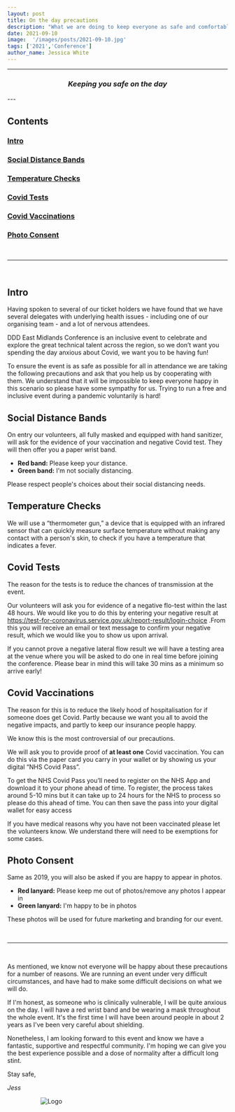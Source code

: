 ```yaml
---
layout: post
title: On the day precautions
description: "What we are doing to keep everyone as safe and comfortable on the day as possible"
date: 2021-09-10
image:  '/images/posts/2021-09-10.jpg'
tags: ['2021','Conference']
author_name: Jessica White
---
```



----
<center>
<h3 class="quote"><i>Keeping you safe on the day</i> </h3>
</center>
---

<br/>

## Contents

### [Intro](#intro)
### [Social Distance Bands](#social-distance-bands)
### [Temperature Checks](#temperature-checks)
### [Covid Tests](#covid-tests)
### [Covid Vaccinations](#covid-vaccinations)
### [Photo Consent](#photo-consent)

<br/>

---

<br/>

## Intro

Having spoken to several of our ticket holders we have found that we have several delegates with underlying health issues - including one of our organising team - and a lot of nervous attendees.

DDD East Midlands Conference is an inclusive event to celebrate and explore the great technical talent across the region, so we don’t want you spending the day anxious about Covid, we want you to be having fun!

To ensure the event is as safe as possible for all in attendance we are taking the following precautions and ask that you help us by cooperating with them. We understand that it will be impossible to keep everyone happy in this scenario so please have some sympathy for us. Trying to run a free and inclusive event during a pandemic voluntarily is hard!

## Social Distance Bands

On entry our volunteers, all fully masked and equipped with hand sanitizer, will ask for the evidence of your vaccination and negative Covid test. They will then offer you a paper wrist band.

- **Red band:** Please keep your distance. 
- **Green band:** I'm not socially distancing.

Please respect people's choices about their social distancing needs.

## Temperature Checks

We will use a “thermometer gun,” a device that is equipped with an infrared sensor that can quickly measure surface temperature without making any contact with a person's skin, to check if you have a temperature that indicates a fever. 

## Covid Tests

The reason for the tests is to reduce the chances of transmission at the event.

Our volunteers will ask you for evidence of a negative flo-test within the last 48 hours. We would like you to do this by entering your negative result at <a href="https://test-for-coronavirus.service.gov.uk/report-result/login-choice" target="_blank">https://test-for-coronavirus.service.gov.uk/report-result/login-choice</a> .From this you will receive an email or text message to confirm your negative result, which we would like you to show us upon arrival.

If you cannot prove a negative lateral flow result we will have a testing area at the venue where you will be asked to do one in real time before joining the conference. Please bear in mind this will take 30 mins as a minimum so arrive early!

## Covid Vaccinations

The reason for this is to reduce the likely hood of hospitalisation for if someone does get Covid. Partly because we want you all to avoid the negative impacts, and partly to keep our insurance people happy.

We know this is the most controversial of our precautions.

We will ask you to provide proof of **at least one** Covid vaccination. You can do this via the paper card you carry in your wallet or by showing us your digital “NHS Covid Pass”.

To get the NHS Covid Pass you’ll need to register on the NHS App and download it to your phone ahead of time. To register, the process takes around 5-10 mins but it can take up to 24 hours for the NHS to process so please do this ahead of time. You can then save the pass into your digital wallet for easy access

If you have medical reasons why you have not been vaccinated please let the volunteers know. We understand there will need to be exemptions for some cases.

## Photo Consent

Same as 2019, you will also be asked if you are happy to appear in photos. 

- **Red lanyard:** Please keep me out of photos/remove any photos I appear in
- **Green lanyard:** I'm happy to be in photos

These photos will be used for future marketing and branding for our event.

<br/>

---

<br/>

As mentioned, we know not everyone will be happy about these precautions for a number of reasons. We are running an event under very difficult circumstances, and have had to make some difficult decisions on what we will do. 

If I'm honest, as someone who is clinically vulnerable, I will be quite anxious on the day. I will have a red wrist band and be wearing a mask throughout the whole event. It's the first time I will have been around people in about 2 years as I've been very careful about shielding.

Nonetheless, I am looking forward to this event and know we have a fantastic, supportive and respectful community. I'm hoping we can give you the best experience possible and a dose of normality after a difficult long stint.

Stay safe,

_Jess_

<div style="text-align:center; width:20%; margin-left: 10%;" markdown="1">
<img src="{{site.baseurl}}/assets/logo.png" alt="Logo">
</div>
